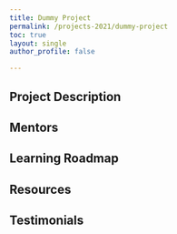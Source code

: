 ```yaml
---
title: Dummy Project
permalink: /projects-2021/dummy-project
toc: true
layout: single
author_profile: false

---
```


## Project Description

## Mentors

## Learning Roadmap

## Resources

## Testimonials
